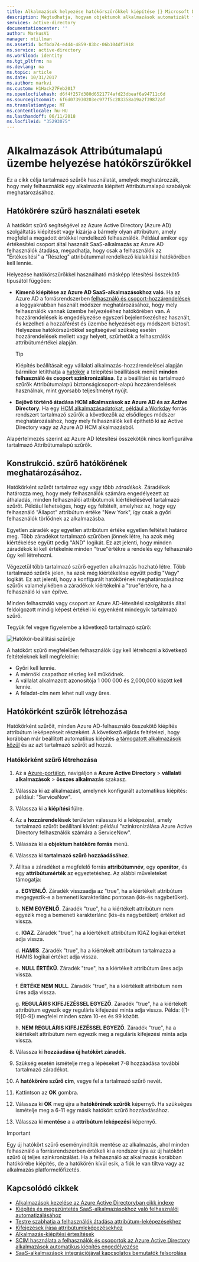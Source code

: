 ```yaml
---
title: Alkalmazások helyezése hatókörszűrőkkel kiépítése |} Microsoft Docs
description: Megtudhatja, hogyan objektumok alkalmazások automatizált felhasználókiépítése létre, ha az objektum nem elégíti ki az üzleti igényeknek a támogató hatókörének meghatározásához szűrők használata.
services: active-directory
documentationcenter: ''
author: MarkusVi
manager: mtillman
ms.assetid: bcfbda74-e4d4-4859-83bc-06b104df3918
ms.service: active-directory
ms.workload: identity
ms.tgt_pltfrm: na
ms.devlang: na
ms.topic: article
ms.date: 10/31/2017
ms.author: markvi
ms.custom: H1Hack27Feb2017
ms.openlocfilehash: d6f4f257d380d6521774afd23dbeaf6a94711c6d
ms.sourcegitcommit: 6f6d073930203ec977f5c283358a19a2f39872af
ms.translationtype: MT
ms.contentlocale: hu-HU
ms.lasthandoff: 06/11/2018
ms.locfileid: "35293075"
---
```

# <a name="attribute-based-application-provisioning-with-scoping-filters"></a>Alkalmazások Attribútumalapú üzembe helyezése hatókörszűrőkkel
Ez a cikk célja tartalmazó szűrők használatát, amelyek meghatározzák, hogy mely felhasználók egy alkalmazás kiépített Attribútumalapú szabályok meghatározásához.

## <a name="scoping-filter-use-cases"></a>Hatókörére szűrő használati esetek

A hatókört szűrő segítségével az Azure Active Directory (Azure AD) szolgáltatás kiépítését vagy kizárja a bármely olyan attribútum, amely megfelel a megadott értékkel rendelkező felhasználók. Például amikor egy értékesítési csoport által használt SaaS-alkalmazás az Azure AD felhasználók átadása, megadhatja, hogy csak a felhasználók az "Értékesítési" a "Részleg" attribútummal rendelkező kialakítási hatókörében kell lennie.

Helyezése hatókörszűrőkkel használható másképp létesítési összekötő típusától függően:

* **Kimenő kiépítése az Azure AD SaaS-alkalmazásokhoz való**. Ha az Azure AD a forrásrendszerben [felhasználó és csoport-hozzárendelések](manage-apps/assign-user-or-group-access-portal.md) a leggyakrabban használt módszer meghatározásához, hogy mely felhasználók vannak üzembe helyezéséhez hatókörében van. A hozzárendelések is engedélyezése egyszeri bejelentkezéshez használt, és kezelheti a hozzáférést és üzembe helyezését egy módszert biztosít. Helyezése hatókörszűrőkkel segítségével szükség esetén hozzárendelések mellett vagy helyett, szűrhetők a felhasználók attribútumértékei alapján.

    >[!TIP]
    > Kiépítés beállításait egy vállalati alkalmazás-hozzárendelései alapján bármikor letilthatja a [hatókör](active-directory-saas-app-provisioning.md#how-do-i-set-up-automatic-provisioning-to-an-application) a telepítési beállítások menüt **minden felhasználó és csoport szinkronizálása**. Ez a beállítást és tartalmazó szűrők Attribútumalapú biztonságicsoport-alapú hozzárendelések használnak, mint gyorsabb teljesítményt nyújt.  

* **Bejövő történő átadása HCM alkalmazások az Azure AD és az Active Directory**. Ha egy [HCM alkalmazásadatokat, például a Workday](active-directory-saas-workday-tutorial.md) forrás rendszert tartalmazó szűrők a következők az elsődleges módszer meghatározásához, hogy mely felhasználók kell építhető ki az Active Directory vagy az Azure AD HCM alkalmazásból.

Alapértelmezés szerint az Azure AD létesítési összekötők nincs konfigurálva tartalmazó Attribútumalapú szűrők. 

## <a name="scoping-filter-construction"></a>Konstrukció. szűrő hatókörének meghatározásához.

Hatókörként szűrőt tartalmaz egy vagy több *záradékok*. Záradékok határozza meg, hogy mely felhasználók számára engedélyezett az áthaladás, minden felhasználói attribútumok kiértékelésével tartalmazó szűrőt. Például lehetséges, hogy egy feltételt, amelyhez az, hogy egy felhasználó "Állapot" attribútum értéke "New York", így csak a győri felhasználók törlődnek az alkalmazásba. 

Egyetlen záradék egy egyetlen attribútum értéke egyetlen feltételt határoz meg. Több záradékot tartalmazó szűrőben jönnek létre, ha azok még kiértékelése együtt pedig "AND" logikát. Ez azt jelenti, hogy minden záradékok ki kell értékelnie minden "true"értékre a rendelés egy felhasználó úgy kell létrehozni.

Végezetül több tartalmazó szűrő egyetlen alkalmazás hozható létre. Több tartalmazó szűrők jelen, ha azok még kiértékelése együtt pedig "Vagy" logikát. Ez azt jelenti, hogy a konfigurált hatókörének meghatározásához szűrők valamelyikében a záradékok kiértékelni a "true"értékre, ha a felhasználó ki van építve.

Minden felhasználó vagy csoport az Azure AD-létesítési szolgáltatás által feldolgozott mindig képest értékeli ki egyenként mindegyik tartalmazó szűrő.

Tegyük fel vegye figyelembe a következő tartalmazó szűrő:

![Hatókör-beállítási szűrője](./media/active-directory-saas-scoping-filters/scoping-filter.PNG) 

A hatókört szűrő megfelelően felhasználók úgy kell létrehozni a következő feltételeknek kell megfelelnie:

* Győri kell lennie.
* A mérnöki csapathoz részleg kell működnek.
* A vállalat alkalmazott azonosítója 1 000 000 és 2,000,000 között kell lennie.
* A feladat-cím nem lehet null vagy üres.

## <a name="create-scoping-filters"></a>Hatókörként szűrők létrehozása
Hatókörként szűrőit, minden Azure AD-felhasználó összekötő kiépítés attribútum leképezéseit részeként. A következő eljárás feltételezi, hogy korábban már beállított automatikus kiépítés [a támogatott alkalmazások közül](active-directory-saas-tutorial-list.md) és az azt tartalmazó szűrőt ad hozzá.

### <a name="create-a-scoping-filter"></a>Hatókörként szűrő létrehozása
1. Az a [Azure-portálon](https://portal.azure.com), navigáljon a **Azure Active Directory** > **vállalati alkalmazások** > **összes alkalmazás** szakasz.

2. Válassza ki az alkalmazást, amelynek konfigurált automatikus kiépítés: például: "ServiceNow".

3. Válassza ki a **kiépítési** fülre.

4. Az a **hozzárendelések** területen válassza ki a leképezést, amely tartalmazó szűrőt beállítani kívánt: például "szinkronizálása Azure Active Directory felhasználók számára a ServiceNow".

5. Válassza ki a **objektum hatóköre forrás** menü.

6. Válassza ki **tartalmazó szűrő hozzáadásához**.

7. Állítsa a záradékot a megfelelő forrás **attribútumnév**, egy **operátor**, és egy **attribútumérték** az egyeztetéshez. Az alábbi műveleteket támogatja:

   a. **EGYENLŐ**. Záradék visszaadja az "true", ha a kiértékelt attribútum megegyezik-e a bemeneti karakterlánc pontosan (kis-és nagybetűket).

   b. **NEM EGYENLŐ**. Záradék "true", ha a kiértékelt attribútum nem egyezik meg a bemeneti karakterlánc (kis-és nagybetűket) értéket ad vissza.

   c. **IGAZ**. Záradék "true", ha a kiértékelt attribútum IGAZ logikai értéket adja vissza.

   d. **HAMIS**. Záradék "true", ha a kiértékelt attribútum tartalmazza a HAMIS logikai értéket adja vissza.

   e. **NULL ÉRTÉKŰ**. Záradék "true", ha a kiértékelt attribútum üres adja vissza.

   f. **ÉRTÉKE NEM NULL**. Záradék "true", ha a kiértékelt attribútum nem üres adja vissza.

   g. **REGULÁRIS KIFEJEZÉSSEL EGYEZŐ**. Záradék "true", ha a kiértékelt attribútum egyezik egy reguláris kifejezési minta adja vissza. Példa: ([1-9][0-9]) megfelel minden szám 10-es és 99 között.

   h. **NEM REGULÁRIS KIFEJEZÉSSEL EGYEZŐ**. Záradék "true", ha a kiértékelt attribútum nem egyezik meg a reguláris kifejezési minta adja vissza.

8. Válassza ki **hozzáadása új hatókört záradék**.

9. Szükség esetén ismételje meg a lépéseket 7-8 hozzáadása további tartalmazó záradékot.

10. A **hatókörére szűrő cím**, vegye fel a tartalmazó szűrő nevét.

11. Kattintson az **OK** gombra.

12. Válassza ki **OK** meg újra a **hatókörének szűrők** képernyő. Ha szükséges ismételje meg a 6-11 egy másik hatókört szűrő hozzáadásához.

13. Válassza ki **mentése** a a **attribútum leképezési** képernyő. 

>[!IMPORTANT] 
> Egy új hatókört szűrő eseményindítók mentése az alkalmazás, ahol minden felhasználó a forrásrendszerben értékeli ki a rendszer újra az új hatókört szűrő új teljes szinkronizálást. Ha a felhasználó az alkalmazás korábban hatókörébe kiépítés, de a hatókörén kívül esik, a fiók le van tiltva vagy az alkalmazás platformelőfizetés.


## <a name="related-articles"></a>Kapcsolódó cikkek
* [Alkalmazások kezelése az Azure Active Directoryban cikk indexe](active-directory-apps-index.md)
* [Kiépítés és megszüntetés SaaS-alkalmazásokhoz való felhasználói automatizálásához](active-directory-saas-app-provisioning.md)
* [Testre szabhatja a felhasználók átadása attribútum-leképezésekhez](active-directory-saas-customizing-attribute-mappings.md)
* [Kifejezések írása attribútumleképezésekhez](active-directory-saas-writing-expressions-for-attribute-mappings.md)
* [Alkalmazás-kiépítési értesítések](active-directory-saas-account-provisioning-notifications.md)
* [SCIM használata a felhasználók és csoportok az Azure Active Directory alkalmazások automatikus kiépítés engedélyezése](manage-apps/use-scim-to-provision-users-and-groups.md)
* [SaaS-alkalmazások integrációjával kapcsolatos bemutatók felsorolása](active-directory-saas-tutorial-list.md)

